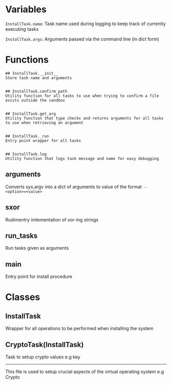 # Variables
 `InstallTask.name`: Task name used during logging to keep track of currently executing tasks

 `InstallTask.args`: Arguments passed via the command line (in dict form)

# Functions

    ## InstallTask.__init__
    Store task name and arguments


    ## InstallTask.confirm_path
    Utility function for all tasks to use when trying to confirm a file exists outside the sandbox


    ## InstallTask.get_arg
    Utility function that type checks and returns arguments for all tasks to use when retrieving an argument


    ## InstallTask._run
    Entry point wrapper for all tasks


    ## InstallTask.log
    Utility function that logs task message and name for easy debugging


## arguments
Converts sys.argv into a dict of arguments to value of the format `--<option>=<value>`


## sxor
Rudimentry imlementation of xor-ing strings


## run_tasks
Run tasks given as arguments


## main
Entry point for install procedure

# Classes

## InstallTask
Wrapper for all operations to be performed when installing the system


## CryptoTask(InstallTask)
Task to setup crypto values e.g key



--------------------------------------

This file is used to setup crucial aspects of the virtual operating system
e.g Crypto